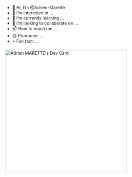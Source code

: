 - 👋 Hi, I’m @Adrien-Marette
- 👀 I’m interested in ...
- 🌱 I’m currently learning ...
- 💞️ I’m looking to collaborate on ...
- 📫 How to reach me ...
- 😄 Pronouns: ...
- ⚡ Fun fact: ...

<!---
Adrien-Marette/Adrien-Marette is a ✨ special ✨ repository because its `README.md` (this file) appears on your GitHub profile.
You can click the Preview link to take a look at your changes.
--->
<a href="https://app.daily.dev/adrienmarette"><img src="https://api.daily.dev/devcards/492256648890444e926a3263908d6efb.png?r=nv8" width="400" alt="Adrien MARETTE's Dev Card"/></a>

